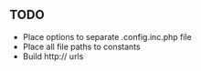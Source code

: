 TODO
----
* Place options to separate .config.inc.php file
* Place all file paths to constants
* Build http:// urls